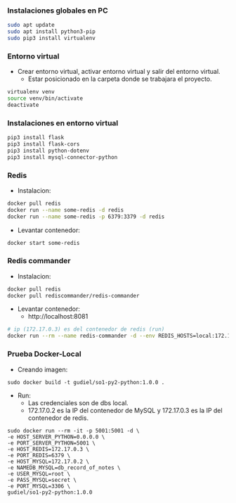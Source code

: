 ### Instalaciones globales en PC

```bash
sudo apt update
sudo apt install python3-pip
sudo pip3 install virtualenv
```

### Entorno virtual

* Crear entorno virtual, activar entorno virtual y salir del entorno virtual.
    * Estar posicionado en la carpeta donde se trabajara el proyecto.

```bash
virtualenv venv
source venv/bin/activate
deactivate
```

### Instalaciones en entorno virtual

```bash
pip3 install flask
pip3 install flask-cors
pip3 install python-dotenv
pip3 install mysql-connector-python
```

### Redis

* Instalacion:

```bash
docker pull redis
docker run --name some-redis -d redis
docker run --name some-redis -p 6379:3379 -d redis
```

* Levantar contenedor:

```bash
docker start some-redis
```

### Redis commander

* Instalacion:

```bash
docker pull redis
docker pull rediscommander/redis-commander
```

* Levantar contenedor:
    * http://localhost:8081

```bash
# ip (172.17.0.3) es del contenedor de redis (run)
docker run --rm --name redis-commander -d --env REDIS_HOSTS=local:172.17.0.3:6379 -p 8081:8081 rediscommander/redis-commander:latest
```

### Prueba Docker-Local

* Creando imagen:

```
sudo docker build -t gudiel/so1-py2-python:1.0.0 .
```

* Run:
    * Las credenciales son de dbs local.
    * 172.17.0.2 es la IP del contenedor de MySQL y 172.17.0.3 es la IP del contenedor de redis.

```
sudo docker run --rm -it -p 5001:5001 -d \
-e HOST_SERVER_PYTHON=0.0.0.0 \
-e PORT_SERVER_PYTHON=5001 \
-e HOST_REDIS=172.17.0.3 \
-e PORT_REDIS=6379 \
-e HOST_MYSQL=172.17.0.2 \
-e NAMEDB_MYSQL=db_record_of_notes \
-e USER_MYSQL=root \
-e PASS_MYSQL=secret \
-e PORT_MYSQL=3306 \
gudiel/so1-py2-python:1.0.0
```